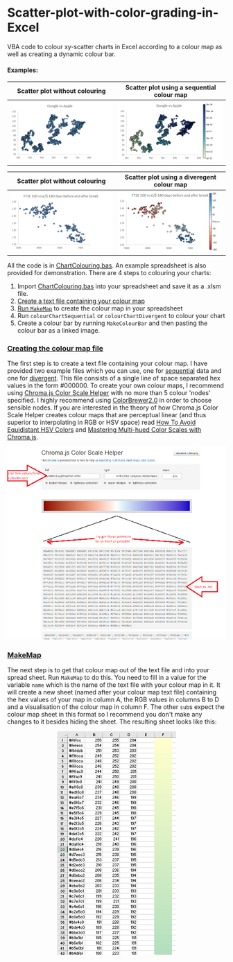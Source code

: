 # Scatter-plot-with-color-grading-in-Excel
VBA code to colour xy-scatter charts in Excel according to a colour map as well as creating a dynamic colour bar.

#### Examples:

Scatter plot without colouring              |  Scatter plot using a sequential colour map
:------------------------------------------:|:---------------------------------------------:
![](/Images/Sequential_(grey).png?raw=true) |  ![](/Images/Sequential_(colour).png?raw=true)


Scatter plot without colouring              |  Scatter plot using a diveregent colour map
:------------------------------------------:|:---------------------------------------------:
![](/Images/Divergent_(grey).png?raw=true)  |  ![](/Images/Divergent_(colour).png?raw=true)



All the code is in [ChartColouring.bas](https://github.com/DanGolding/Scatter-plot-with-color-grading-in-Excel/blob/master/ChartColouring.bas). An example spreadsheet is also provided for demonstration. There are 4  steps to colouring your charts:

1. Import [ChartColouring.bas](https://github.com/DanGolding/Scatter-plot-with-color-grading-in-Excel/blob/master/ChartColouring.bas) into your spreadsheet and save it as a .xlsm file.
2. [Create a text file containing your colour map](https://github.com/DanGolding/Scatter-plot-with-color-grading-in-Excel/blob/master/README.md#creating-the-colour-map-file)
3. [Run `MakeMap`](https://github.com/DanGolding/Scatter-plot-with-color-grading-in-Excel/blob/master/README.md#makemap) to create the colour map in your spreadsheet
4. Run `colourChartSequential` or `colourChartDivergent` to colour your chart
5. Create a colour bar by running `MakeColourBar` and then pasting the colour bar as a linked image.

### [Creating the colour map file](#creating-the-colour-map-file)

The first step is to create a text file containing your colour map. I have provided two example files which you can use, one for [sequential](https://github.com/DanGolding/Scatter-plot-with-color-grading-in-Excel/blob/master/Colour%20Map%20(Sequential).txt) data and one for [divergent](https://github.com/DanGolding/Scatter-plot-with-color-grading-in-Excel/blob/master/Colour%20Map%20(Divergent).txt). This file consists of a single line of space separated hex values in the form #000000. To create your own colour maps, I recommend using [Chroma.js Color Scale Helper](http://gka.github.io/palettes/#colors=#ffffcc,#a1dab4,#41b6c4,#2c7fb8,#253494|steps=256|bez=1|coL=1) with no more than 5 colour 'nodes' specified. I highly recommend using [ColorBrewer2.0](http://colorbrewer2.org/#type=sequential&scheme=YlGnBu&n=5) in order to choose sensible nodes. If you are interested in the theory of how Chroma.js Color Scale Helper creates colour maps that are perceptual linear (and thus superior to interpolating in RGB or HSV space) read [How To Avoid Equidistant HSV Colors](https://www.vis4.net/blog/posts/avoid-equidistant-hsv-colors/) and [Mastering Multi-hued
Color Scales with Chroma.js](https://www.vis4.net/blog/posts/mastering-multi-hued-color-scales/).

![](/Images/chromajs_color_scale_helper.png?raw=true)

### [MakeMap](#makemap)

The next step is to get that colour map out of the text file and into your spread sheet. Run `MakeMap` to do this. You need to fill in a value for the variable `name` which is the name of the text file with your colour map in it. It will create a new sheet (named after your colour map text file) containing the hex values of your map in column A, the RGB values in columns B to D and a visualisation of the colour map in column F. The other `sub`s expect the colour map sheet in this format so I recommend you don't make any changes to it besides hiding the sheet. The resulting sheet looks like this:

<p align="center">
  <img src="/Images/Colour_map_example.png" />
</p>
